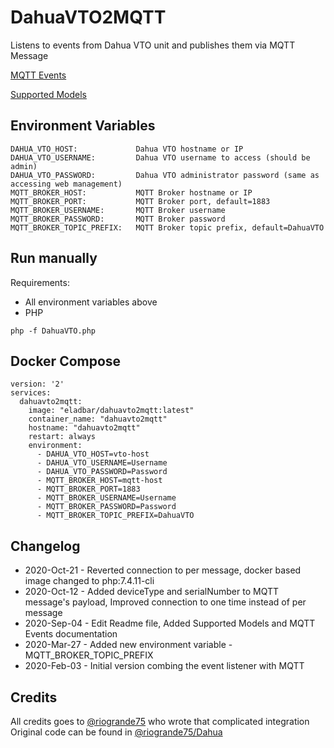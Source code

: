 # DahuaVTO2MQTT
Listens to events from Dahua VTO unit and publishes them via MQTT Message

[MQTT Events](https://github.com/elad-bar/DahuaVTO2MQTT/blob/master/MQTTEvents.MD)

[Supported Models](https://github.com/elad-bar/DahuaVTO2MQTT/blob/master/SupportedModels.md)

## Environment Variables
```
DAHUA_VTO_HOST: 			Dahua VTO hostname or IP
DAHUA_VTO_USERNAME: 		Dahua VTO username to access (should be admin)
DAHUA_VTO_PASSWORD: 		Dahua VTO administrator password (same as accessing web management)
MQTT_BROKER_HOST: 			MQTT Broker hostname or IP
MQTT_BROKER_PORT: 			MQTT Broker port, default=1883
MQTT_BROKER_USERNAME: 		MQTT Broker username
MQTT_BROKER_PASSWORD: 		MQTT Broker password
MQTT_BROKER_TOPIC_PREFIX: 	MQTT Broker topic prefix, default=DahuaVTO
```

## Run manually
Requirements:
* All environment variables above
* PHP

```
php -f DahuaVTO.php
```

## Docker Compose
```
version: '2'
services:
  dahuavto2mqtt:
    image: "eladbar/dahuavto2mqtt:latest"
    container_name: "dahuavto2mqtt"
    hostname: "dahuavto2mqtt"
    restart: always
    environment:
      - DAHUA_VTO_HOST=vto-host
      - DAHUA_VTO_USERNAME=Username
      - DAHUA_VTO_PASSWORD=Password
      - MQTT_BROKER_HOST=mqtt-host
      - MQTT_BROKER_PORT=1883
      - MQTT_BROKER_USERNAME=Username
      - MQTT_BROKER_PASSWORD=Password 
      - MQTT_BROKER_TOPIC_PREFIX=DahuaVTO
```

## Changelog

- 2020-Oct-21 - Reverted connection to per message, docker based image changed to php:7.4.11-cli
- 2020-Oct-12 - Added deviceType and serialNumber to MQTT message's payload, Improved connection to one time instead of per message
- 2020-Sep-04 - Edit Readme file, Added Supported Models and MQTT Events documentation
- 2020-Mar-27 - Added new environment variable - MQTT_BROKER_TOPIC_PREFIX
- 2020-Feb-03 - Initial version combing the event listener with MQTT

## Credits
All credits goes to <a href="https://github.com/riogrande75">@riogrande75</a> who wrote that complicated integration
Original code can be found in <a href="https://github.com/riogrande75/Dahua">@riogrande75/Dahua</a>
